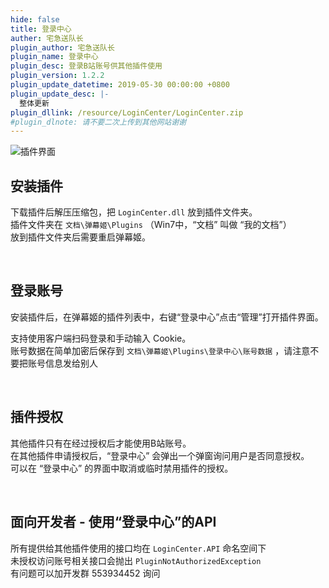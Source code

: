 ```yaml
---
hide: false
title: 登录中心
auther: 宅急送队长
plugin_author: 宅急送队长
plugin_name: 登录中心
plugin_desc: 登录B站账号供其他插件使用
plugin_version: 1.2.2
plugin_update_datetime: 2019-05-30 00:00:00 +0800
plugin_update_desc: |-
  整体更新
plugin_dllink: /resource/LoginCenter/LoginCenter.zip
#plugin_dlnote: 请不要二次上传到其他网站谢谢
---
```


<img class="shadow" src="https://www.danmuji.cn/resource/LoginCenter/1.png" alt="插件界面" />

## 安装插件

下载插件后解压压缩包，把 `LoginCenter.dll` 放到插件文件夹。  
插件文件夹在 `文档\弹幕姬\Plugins` （Win7中，“文档” 叫做 “我的文档”）  
放到插件文件夹后需要重启弹幕姬。

<br/>

## 登录账号

安装插件后，在弹幕姬的插件列表中，右键“登录中心”点击“管理”打开插件界面。

支持使用客户端扫码登录和手动输入 Cookie。  
账号数据在简单加密后保存到 `文档\弹幕姬\Plugins\登录中心\账号数据` ，请注意不要把账号信息发给别人

<br/>

## 插件授权

其他插件只有在经过授权后才能使用B站账号。  
在其他插件申请授权后，“登录中心” 会弹出一个弹窗询问用户是否同意授权。  
可以在 “登录中心” 的界面中取消或临时禁用插件的授权。

<br/>

## 面向开发者 - 使用“登录中心”的API

所有提供给其他插件使用的接口均在 `LoginCenter.API` 命名空间下  
未授权访问账号相关接口会抛出 `PluginNotAuthorizedException`  
有问题可以加开发群 553934452 询问
